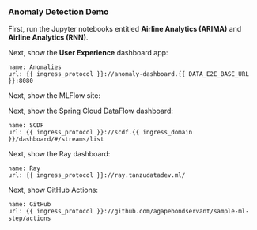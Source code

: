 ### Anomaly Detection Demo

First, run the Jupyter notebooks entitled **Airline Analytics (ARIMA)** and **Airline Analytics (RNN)**.

Next, show the **User Experience** dashboard app:
```dashboard:create-dashboard
name: Anomalies
url: {{ ingress_protocol }}://anomaly-dashboard.{{ DATA_E2E_BASE_URL }}:8080
```

Next, show the MLFlow site:

Next, show the Spring Cloud DataFlow dashboard:
```dashboard:create-dashboard
name: SCDF
url: {{ ingress_protocol }}://scdf.{{ ingress_domain }}/dashboard/#/streams/list
```

Next, show the Ray dashboard:
```dashboard:create-dashboard
name: Ray
url: {{ ingress_protocol }}://ray.tanzudatadev.ml/
```

Next, show GitHub Actions:
```dashboard:create-dashboard
name: GitHub
url: {{ ingress_protocol }}://github.com/agapebondservant/sample-ml-step/actions
```



